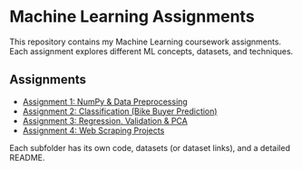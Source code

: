 # Machine Learning Assignments

This repository contains my Machine Learning coursework assignments.  
Each assignment explores different ML concepts, datasets, and techniques.

## Assignments

- [Assignment 1: NumPy & Data Preprocessing](Assignment1/README.md)
- [Assignment 2: Classification (Bike Buyer Prediction)](Assignment2/README.md)
- [Assignment 3: Regression, Validation & PCA](Assignment3/README.md)
- [Assignment 4: Web Scraping Projects](Assignment4/README.md)

Each subfolder has its own code, datasets (or dataset links), and a detailed README.
